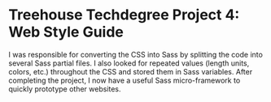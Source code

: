 # Treehouse Techdegree Project 4: Web Style Guide
 
I was responsible for converting the CSS into Sass by splitting the code into several Sass partial files. I also looked for repeated values (length units, colors, etc.) throughout the CSS and stored them in Sass variables. After completing the project, I now have a useful Sass micro-framework to quickly prototype other websites.
